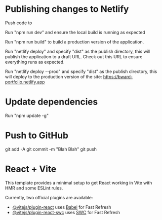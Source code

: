 # Publishing changes to Netlify
Push code to 

Run "npm run dev" and ensure the local build is running as expected

Run "npm run build" to build a production version of the application.

Run "netlify deploy" and specify "dist" as the publish directory, this will publish the application to a draft URL. Check out this URL to ensure everything runs as expected.

Run "netlify deploy --prod" and specify "dist" as the publish directory, this will deploy to the production version of the site: https://bward-portfolio.netlify.app

# Update dependencies
Run "npm update -g"

# Push to GitHub
git add -A
git commit -m "Blah Blah"
git push

# React + Vite

This template provides a minimal setup to get React working in Vite with HMR and some ESLint rules.

Currently, two official plugins are available:

- [@vitejs/plugin-react](https://github.com/vitejs/vite-plugin-react/blob/main/packages/plugin-react/README.md) uses [Babel](https://babeljs.io/) for Fast Refresh
- [@vitejs/plugin-react-swc](https://github.com/vitejs/vite-plugin-react-swc) uses [SWC](https://swc.rs/) for Fast Refresh
